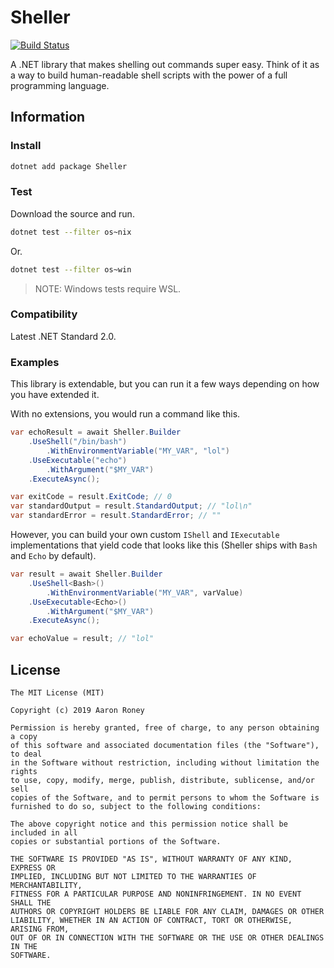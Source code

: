 # Sheller

[![Build Status](https://travis-ci.org/twitchax/Sheller.svg?branch=master)](https://travis-ci.org/twitchax/Sheller)

A .NET library that makes shelling out commands super easy.  Think of it as a way to build human-readable shell scripts with the power of a full programming language.

## Information

### Install

```bash
dotnet add package Sheller
```

### Test

Download the source and run.

```bash
dotnet test --filter os~nix
```

Or.

```bash
dotnet test --filter os~win
```

> NOTE: Windows tests require WSL.

### Compatibility

Latest .NET Standard 2.0.

### Examples

This library is extendable, but you can run it a few ways depending on how you have extended it.

With no extensions, you would run a command like this.

```csharp
var echoResult = await Sheller.Builder
    .UseShell("/bin/bash")
        .WithEnvironmentVariable("MY_VAR", "lol")
    .UseExecutable("echo")
        .WithArgument("$MY_VAR")
    .ExecuteAsync();

var exitCode = result.ExitCode; // 0
var standardOutput = result.StandardOutput; // "lol\n"
var standardError = result.StandardError; // ""
```

However, you can build your own custom `IShell` and `IExecutable` implementations that yield code that looks like this (Sheller ships with `Bash` and `Echo` by default).

```csharp
var result = await Sheller.Builder
    .UseShell<Bash>()
        .WithEnvironmentVariable("MY_VAR", varValue)
    .UseExecutable<Echo>()
        .WithArgument("$MY_VAR")
    .ExecuteAsync();

var echoValue = result; // "lol"
```

## License

```
The MIT License (MIT)

Copyright (c) 2019 Aaron Roney

Permission is hereby granted, free of charge, to any person obtaining a copy
of this software and associated documentation files (the "Software"), to deal
in the Software without restriction, including without limitation the rights
to use, copy, modify, merge, publish, distribute, sublicense, and/or sell
copies of the Software, and to permit persons to whom the Software is
furnished to do so, subject to the following conditions:

The above copyright notice and this permission notice shall be included in all
copies or substantial portions of the Software.

THE SOFTWARE IS PROVIDED "AS IS", WITHOUT WARRANTY OF ANY KIND, EXPRESS OR
IMPLIED, INCLUDING BUT NOT LIMITED TO THE WARRANTIES OF MERCHANTABILITY,
FITNESS FOR A PARTICULAR PURPOSE AND NONINFRINGEMENT. IN NO EVENT SHALL THE
AUTHORS OR COPYRIGHT HOLDERS BE LIABLE FOR ANY CLAIM, DAMAGES OR OTHER
LIABILITY, WHETHER IN AN ACTION OF CONTRACT, TORT OR OTHERWISE, ARISING FROM,
OUT OF OR IN CONNECTION WITH THE SOFTWARE OR THE USE OR OTHER DEALINGS IN THE
SOFTWARE.
```